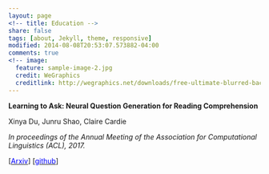 ```yaml
---
layout: page
<!-- title: Education -->
share: false
tags: [about, Jekyll, theme, responsive]
modified: 2014-08-08T20:53:07.573882-04:00
comments: true
<!-- image:
  feature: sample-image-2.jpg
  credit: WeGraphics
  creditlink: http://wegraphics.net/downloads/free-ultimate-blurred-background-pack/ -->
---
```



**Learning to Ask: Neural Question Generation for Reading Comprehension**

Xinya Du, Junru Shao, Claire Cardie

*In proceedings of the Annual Meeting of the Association for Computational Linguistics (ACL), 2017.* 


[[<span style="color:blue">Arxiv</span>](https://www.google.com)] [[<span style="color:blue">github</span>](https://www.google.com)]


                                                                                                                                                                 